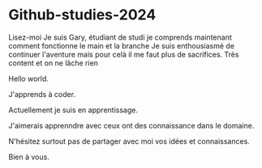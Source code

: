 # Github-studies-2024
Lisez-moi
Je suis Gary,
étudiant de studi je comprends maintenant comment fonctionne le main et la branche
Je suis enthousiasmé de continuer l'aventure mais pour celà il me faut plus de sacrifices. 
Très content et on ne lâche rien

Hello world.

J'apprends à coder.

Actuellement je suis en apprentissage.

J'aimerais apprenndre avec ceux ont des connaissance dans le domaine.

N'hésitez surtout pas de partager avec moi vos idées et connaissances.

Bien à vous.
